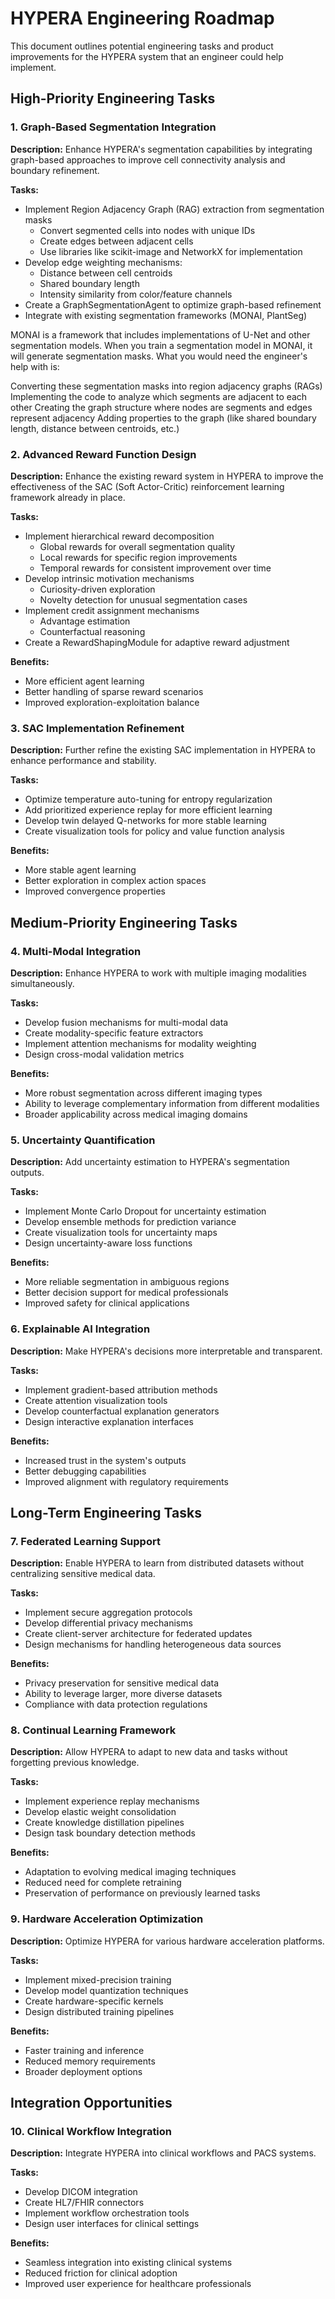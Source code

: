 # HYPERA Engineering Roadmap

This document outlines potential engineering tasks and product improvements for the HYPERA system that an engineer could help implement.

## High-Priority Engineering Tasks

### 1. Graph-Based Segmentation Integration

**Description:** Enhance HYPERA's segmentation capabilities by integrating graph-based approaches to improve cell connectivity analysis and boundary refinement.

**Tasks:**
- Implement Region Adjacency Graph (RAG) extraction from segmentation masks
  - Convert segmented cells into nodes with unique IDs
  - Create edges between adjacent cells
  - Use libraries like scikit-image and NetworkX for implementation
- Develop edge weighting mechanisms:
  - Distance between cell centroids
  - Shared boundary length
  - Intensity similarity from color/feature channels
- Create a GraphSegmentationAgent to optimize graph-based refinement
- Integrate with existing segmentation frameworks (MONAI, PlantSeg)

MONAI is a framework that includes implementations of U-Net and other segmentation models. When you train a segmentation model in MONAI, it will generate segmentation masks.
What you would need the engineer's help with is:

Converting these segmentation masks into region adjacency graphs (RAGs)
Implementing the code to analyze which segments are adjacent to each other
Creating the graph structure where nodes are segments and edges represent adjacency
Adding properties to the graph (like shared boundary length, distance between centroids, etc.)



### 2. Advanced Reward Function Design

**Description:** Enhance the existing reward system in HYPERA to improve the effectiveness of the SAC (Soft Actor-Critic) reinforcement learning framework already in place.

**Tasks:**
- Implement hierarchical reward decomposition
  - Global rewards for overall segmentation quality
  - Local rewards for specific region improvements
  - Temporal rewards for consistent improvement over time
- Develop intrinsic motivation mechanisms
  - Curiosity-driven exploration
  - Novelty detection for unusual segmentation cases
- Implement credit assignment mechanisms
  - Advantage estimation
  - Counterfactual reasoning
- Create a RewardShapingModule for adaptive reward adjustment

**Benefits:**
- More efficient agent learning
- Better handling of sparse reward scenarios
- Improved exploration-exploitation balance


### 3. SAC Implementation Refinement

**Description:** Further refine the existing SAC implementation in HYPERA to enhance performance and stability.

**Tasks:**
- Optimize temperature auto-tuning for entropy regularization
- Add prioritized experience replay for more efficient learning
- Develop twin delayed Q-networks for more stable learning
- Create visualization tools for policy and value function analysis

**Benefits:**
- More stable agent learning
- Better exploration in complex action spaces
- Improved convergence properties

## Medium-Priority Engineering Tasks

### 4. Multi-Modal Integration

**Description:** Enhance HYPERA to work with multiple imaging modalities simultaneously.

**Tasks:**
- Develop fusion mechanisms for multi-modal data
- Create modality-specific feature extractors
- Implement attention mechanisms for modality weighting
- Design cross-modal validation metrics

**Benefits:**
- More robust segmentation across different imaging types
- Ability to leverage complementary information from different modalities
- Broader applicability across medical imaging domains

### 5. Uncertainty Quantification

**Description:** Add uncertainty estimation to HYPERA's segmentation outputs.

**Tasks:**
- Implement Monte Carlo Dropout for uncertainty estimation
- Develop ensemble methods for prediction variance
- Create visualization tools for uncertainty maps
- Design uncertainty-aware loss functions

**Benefits:**
- More reliable segmentation in ambiguous regions
- Better decision support for medical professionals
- Improved safety for clinical applications

### 6. Explainable AI Integration

**Description:** Make HYPERA's decisions more interpretable and transparent.

**Tasks:**
- Implement gradient-based attribution methods
- Create attention visualization tools
- Develop counterfactual explanation generators
- Design interactive explanation interfaces

**Benefits:**
- Increased trust in the system's outputs
- Better debugging capabilities
- Improved alignment with regulatory requirements

## Long-Term Engineering Tasks

### 7. Federated Learning Support

**Description:** Enable HYPERA to learn from distributed datasets without centralizing sensitive medical data.

**Tasks:**
- Implement secure aggregation protocols
- Develop differential privacy mechanisms
- Create client-server architecture for federated updates
- Design mechanisms for handling heterogeneous data sources

**Benefits:**
- Privacy preservation for sensitive medical data
- Ability to leverage larger, more diverse datasets
- Compliance with data protection regulations

### 8. Continual Learning Framework

**Description:** Allow HYPERA to adapt to new data and tasks without forgetting previous knowledge.

**Tasks:**
- Implement experience replay mechanisms
- Develop elastic weight consolidation
- Create knowledge distillation pipelines
- Design task boundary detection methods

**Benefits:**
- Adaptation to evolving medical imaging techniques
- Reduced need for complete retraining
- Preservation of performance on previously learned tasks

### 9. Hardware Acceleration Optimization

**Description:** Optimize HYPERA for various hardware acceleration platforms.

**Tasks:**
- Implement mixed-precision training
- Develop model quantization techniques
- Create hardware-specific kernels
- Design distributed training pipelines

**Benefits:**
- Faster training and inference
- Reduced memory requirements
- Broader deployment options

## Integration Opportunities

### 10. Clinical Workflow Integration

**Description:** Integrate HYPERA into clinical workflows and PACS systems.

**Tasks:**
- Develop DICOM integration
- Create HL7/FHIR connectors
- Implement workflow orchestration tools
- Design user interfaces for clinical settings

**Benefits:**
- Seamless integration into existing clinical systems
- Reduced friction for clinical adoption
- Improved user experience for healthcare professionals

